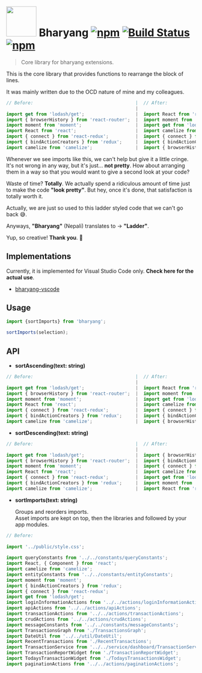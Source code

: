 # <a href='http://github.com/pratishshr/bharyang'><img src='https://raw.githubusercontent.com/pratishshr/bharyang/master/assets/logo.png' height='80'></a> Bharyang [![npm](https://img.shields.io/npm/v/bharyang.svg)](https://www.npmjs.com/package/bharyang) [![Build Status](https://travis-ci.org/pratishshr/bharyang.svg?branch=master)](https://travis-ci.org/pratishshr/bharyang) [![npm](https://img.shields.io/npm/dt/bharyang.svg)](https://www.npmjs.com/package/bharyang)

> Core library for bharyang extensions.

This is the core library that provides functions to rearrange the block of lines.

It was mainly written due to the OCD nature of mine and my colleagues.

```js
// Before:                                      |  // After:
                                                |
import get from 'lodash/get';                   |  import React from 'react';
import { browserHistory } from 'react-router';  |  import moment from 'moment';
import moment from 'moment';                    |  import get from 'lodash/get';
import React from 'react';                      |  import camelize from 'camelize';
import { connect } from 'react-redux';          |  import { connect } from 'react-redux';
import { bindActionCreators } from 'redux';     |  import { bindActionCreators } from 'redux';
import camelize from 'camelize';                |  import { browserHistory } from 'react-router';
```

Whenever we see imports like this, we can't help but give it a little cringe. It's not wrong in any way, but it's just... **not pretty**. How about arranging them in a way so that you would want to give a second look at your code?

Waste of time? **Totally**. We actually spend a ridiculous amount of time just to make the code **"look pretty"**. But hey, once it's done, that satisfaction is totally worth it.

Actually, we are just so used to this ladder styled code that we can't go back 😅.

Anyways, **"Bharyang"** (Nepali) translates to -> **"Ladder"**. 

Yup, so creative! **Thank you**. 👏

## Implementations

Currently, it is implemented for Visual Studio Code only. **Check here for the actual use**.
 - [bharyang-vscode](https://github.com/pratishshr/bharyang-vscode)

## Usage

```js
import {sortImports} from 'bharyang';

sortImports(selection);
```
## API
- **sortAscending(text: string)**
```js
// Before:                                      |  // After:
                                                |
import get from 'lodash/get';                   |  import React from 'react';
import { browserHistory } from 'react-router';  |  import moment from 'moment';
import moment from 'moment';                    |  import get from 'lodash/get';
import React from 'react';                      |  import camelize from 'camelize';
import { connect } from 'react-redux';          |  import { connect } from 'react-redux';
import { bindActionCreators } from 'redux';     |  import { bindActionCreators } from 'redux';
import camelize from 'camelize';                |  import { browserHistory } from 'react-router';
```
- **sortDescending(text: string)**
```js
// Before:                                      |  // After:
                                                |
import get from 'lodash/get';                   |  import { browserHistory } from 'react-router';
import { browserHistory } from 'react-router';  |  import { bindActionCreators } from 'redux';
import moment from 'moment';                    |  import { connect } from 'react-redux';
import React from 'react';                      |  import camelize from 'camelize';
import { connect } from 'react-redux';          |  import get from 'lodash/get';
import { bindActionCreators } from 'redux';     |  import moment from 'moment';
import camelize from 'camelize';                |  import React from 'react';
```
- **sortImports(text: string)**

  Groups and reorders imports.  
  Asset imports are kept on top, then the libraries and followed by your app modules.
```js
// Before:                                                                    |  //After:
                                                                              |
import '../public/style.css';                                                 |  import '../public/style.css';
                                                                              |
import queryConstants from '../../constants/queryConstants';                  |  import moment from 'moment';
import React, { Component } from 'react';                                     |  import get from 'lodash/get';
import camelize from 'camelize';                                              |  import camelize from 'camelize';
import entityConstants from '../../constants/entityConstants';                |  import { connect } from 'react-redux';
import moment from 'moment';                                                  |  import React, { Component } from 'react';
import { bindActionCreators } from 'redux';                                   |  import { bindActionCreators } from 'redux';
import { connect } from 'react-redux';                                        |  
import get from 'lodash/get';                                                 |  import queryConstants from '../../constants/queryConstants';
import loginInformationActions from '../../actions/loginInformationActions';  |  import entityConstants from '../../constants/entityConstants';
import apiActions from '../../actions/apiActions';                            |  import messageConstants from '../../constants/messageConstants';
import transactionActions from '../../actions/transactionActions';            |
import crudActions from '../../actions/crudActions';                          |  import apiActions from '../../actions/apiActions';
import messageConstants from '../../constants/messageConstants';              |  import crudActions from '../../actions/crudActions';
import TransactionsGraph from './TransactionsGraph';                          |  import paginationActions from '../../actions/paginationActions';
import DateUtil from '../../util/DateUtil';                                   |  import transactionActions from '../../actions/transactionActions';
import RecentTransactions from './RecentTransactions';                        |  import loginInformationActions from '../../actions/loginInformationActions';
import TransactionService from '../../service/dashboard/TransactionService';  |
import TransactionReportWidget from './TransactionReportWidget';              |  import TransactionsGraph from './TransactionsGraph';
import TodaysTransactionWidget from './TodaysTransactionsWidget';             |  import RecentTransactions from './RecentTransactions';
import paginationActions from '../../actions/paginationActions';              |  import TransactionReportWidget from './TransactionReportWidget';
                                                                              |  import TodaysTransactionWidget from './TodaysTransactionsWidget';
                                                                              |
                                                                              |  import DateUtil from '../../util/DateUtil';
                                                                              |
                                                                              |  import TransactionService from '../../service/dashboard/TransactionService';
                                                                              |
```

